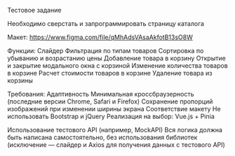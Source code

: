 Тестовое задание

Необходимо сверстать и запрограммировать страницу каталога

Макет: https://www.figma.com/file/qMhAdsVAsaAkfotB13sO8W

Функции:
Слайдер
Фильтрация по типам товаров
Сортировка по убыванию и возрастанию цены
Добавление товара в корзину
Открытие и закрытие модального окна с корзиной
Изменение количества товаров в корзине
Расчет стоимости товаров в корзине
Удаление товара из корзины

Требования:
Адаптивность
Минимальная кроссбраузерность (последние версии Chrome, Safari и Firefox)
Сохранение пропорций изображений при изменении ширины экрана
Соответствие макету
Не использовать Bootstrap и jQuery
Реализация на выбор: Vue.js + Pinia

Использование тестового API (например, MockAPI)
Вся логика должна быть написана самостоятельно, без использования библиотек (исключение — слайдер и Axios для получения данных с тестового API)

